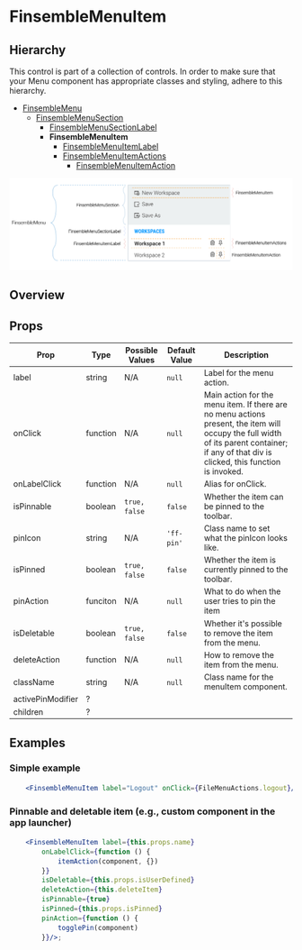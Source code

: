 # FinsembleMenuItem

## Hierarchy
This control is part of a collection of controls. In order to make sure that your Menu component has appropriate classes and styling, adhere to this hierarchy.

* [FinsembleMenu](../FinsembleMenu/README.md)
    * [FinsembleMenuSection](../FinsembleMenuSection/README.md)
        * [FinsembleMenuSectionLabel](../FinsembleMenuSectionLabel/README.md)
        * **FinsembleMenuItem**
            * [FinsembleMenuItemLabel](../FinsembleMenuItemLabel/README.md)
            * [FinsembleMenuItemActions](../FinsembleMenuItemActions/README.md)
                * [FinsembleMenuItemAction](../FinsembleMenuItemAction/README.md)

![](../FinsembleMenu/annotated-menus-transparent.png)
## Overview

## Props
| Prop               	| Type     	        | Possible Values | Default Value | Description |
|--------------	        |----------------	|-------------	  | ------------- | -------------	|
| label              	| string   	| N/A                                      	| `null`        	| Label for the menu action.|
| onClick            	| function 	| N/A                                      	| `null`        	| Main action for the menu item. If there are no menu actions present, the item will occupy the full width of its parent container; if any of that div is clicked, this function is invoked. |
| onLabelClick       	| function 	| N/A                                      	| `null`        	| Alias for onClick.        |
| isPinnable         	| boolean  	| `true, false`                            	| `false`       	| Whether the item can be pinned to the toolbar.|
| pinIcon              	| string   	| N/A                                      	| `'ff-pin'`        	| Class name to set what the pinIcon looks like. |
| isPinned           	| boolean  	| `true, false`                            	| `false`       	| Whether the item is currently pinned to the toolbar. |
| pinAction          	| funciton 	| N/A                                      	| `null`        	| What to do when the user tries to pin the item |
| isDeletable        	| boolean  	| `true, false`                            	| `false`       	| Whether it's possible to remove the item from the menu.|
| deleteAction       	| function 	| N/A                                      	| `null`        	| How to remove the item from the menu. |
| className       | string    | N/A                                               | `null`  | Class name for the menuItem component. |
| activePinModifier     | ? |
| children     | ? |

## Examples
### Simple example
```jsx
	<FinsembleMenuItem label="Logout" onClick={FileMenuActions.logout}/>
```

### Pinnable and deletable item (e.g., custom component in the app launcher)
```jsx
	<FinsembleMenuItem label={this.props.name}
        onLabelClick={function () {
            itemAction(component, {})
        }}
        isDeletable={this.props.isUserDefined}
        deleteAction={this.deleteItem}
        isPinnable={true}
        isPinned={this.props.isPinned}
        pinAction={function () {
            togglePin(component)
        }}/>;
```
